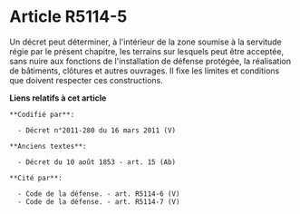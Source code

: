 # Article R5114-5

Un décret peut déterminer, à l'intérieur de la zone soumise à la servitude régie par le présent chapitre, les terrains sur
lesquels peut être acceptée, sans nuire aux fonctions de l'installation de défense protégée, la réalisation de bâtiments,
clôtures et autres ouvrages. Il fixe les limites et conditions que doivent respecter ces constructions.

**Liens relatifs à cet article**

	**Codifié par**:

	  - Décret n°2011-280 du 16 mars 2011 (V)

	**Anciens textes**:

	  - Décret du 10 août 1853 - art. 15 (Ab)

	**Cité par**:

	  - Code de la défense. - art. R5114-6 (V)
	  - Code de la défense. - art. R5114-7 (V)
